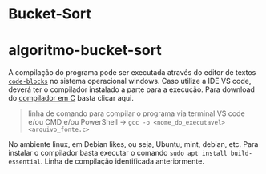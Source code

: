 # Bucket-Sort
# algoritmo-bucket-sort

A compilação do programa pode ser executada através do editor de textos [`code-blocks`](https://sourceforge.net/projects/codeblocks/files/Binaries/20.03/Windows/codeblocks-20.03mingw-setup.exe/download) no sistema operacional windows. Caso utilize a IDE VS code, deverá ter o compilador instalado a parte para a execução. Para download do [compilador em C](https://jmeubank.github.io/tdm-gcc/download/) basta clicar aqui.
> linha de comando para compilar o programa via terminal VS code e/ou CMD e/ou PowerShell -> `gcc -o <nome_do_executavel> <arquivo_fonte.c>`

No ambiente linux, em Debian likes, ou seja, Ubuntu, mint, debian, etc. Para instalar o compilador basta executar o comando `sudo apt install build-essential`. Linha de compilação identificada anteriormente.
